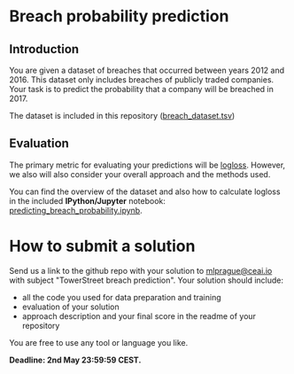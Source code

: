 # Breach probability prediction

## Introduction

You are given a dataset of breaches that occurred between years 2012 and 2016.
This dataset only includes breaches of publicly traded companies.
Your task is to predict the probability that a company will be breached in 2017.

The dataset is included in this repository ([breach_dataset.tsv](breach_dataset.tsv))

## Evaluation

The primary metric for evaluating your predictions will be [logloss](https://www.kaggle.com/wiki/LogLoss).
However, we also will also consider your overall approach and the methods used.

You can find the overview of the dataset and also how to calculate logloss in the included **IPython/Jupyter** notebook:
[predicting_breach_probability.ipynb](predicting_breach_probability.ipynb).

# How to submit a solution

Send us a link to the github repo with your solution to mlprague@ceai.io with subject "TowerStreet breach prediction".
Your solution should include:
* all the code you used for data preparation and training
* evaluation of your solution
* approach description and your final score in the readme of your repository

You are free to use any tool or language you like.

**Deadline: 2nd May 23:59:59 CEST.**
